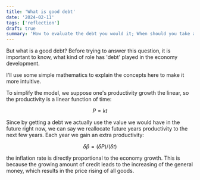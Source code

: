 ```yaml
---
title: 'What is good debt'
date: '2024-02-11'
tags: ['reflection']
draft: true
summary: 'How to evaluate the debt you would it; When should you take a debt; What kind of debt is good;' 
---
```



But what is a good debt? Before trying to answer this question, it is important to know, what kind of role has 'debt' played in the
economy development.

I'll use some simple mathematics to explain the concepts here to make it more intuitive.

To simplify the model, we suppose one's productivity growth the linear, so the productivity is a linear function of time:
```math
P = kt
```
Since by getting a debt we actually use the value we would have in the future right now, we can say we reallocate future years
productivity to the next few years. Each year we gain an extra productivity:
```math
\delta\bar{p} = (\delta P) / (\delta t)

```


the inflation rate is directly proportional to the economy growth. This is because the growing amount of credit leads to the increasing of the general
money, which results in the price rising of all goods.